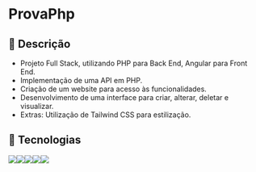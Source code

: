 # ProvaPhp


## 📖 Descrição
- Projeto Full Stack, utilizando PHP para Back End, Angular para Front End.
- Implementação de uma API em PHP.
- Criação de um website para acesso às funcionalidades.
- Desenvolvimento de uma interface para criar, alterar, deletar e visualizar.
- Extras: Utilização de Tailwind CSS para estilização.


## 🤖 Tecnologias
<img src="https://img.shields.io/badge/Angular-DD0031?style=for-the-badge&logo=angular&logoColor=white"><img src="https://img.shields.io/badge/PHP-777BB4?style=for-the-badge&logo=php&logoColor=white"><img src="https://img.shields.io/badge/PostgreSQL-316192?style=for-the-badge&logo=postgresql&logoColor=white"><img src="https://img.shields.io/badge/TypeScript-007ACC?style=for-the-badge&logo=typescript&logoColor=white"><img src="https://img.shields.io/badge/Tailwind_CSS-38B2AC?style=for-the-badge&logo=tailwind-css&logoColor=white">
